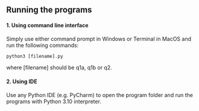 ## Running the programs
#### 1. Using command line interface
Simply use either command prompt in Windows or Terminal in MacOS and run the following commands:
```python
python3 [filename].py
```
where [filename] should be q1a, q1b or q2.

#### 2. Using IDE
Use any Python IDE (e.g. PyCharm) to open the program folder and run the programs with Python 3.10 interpreter.